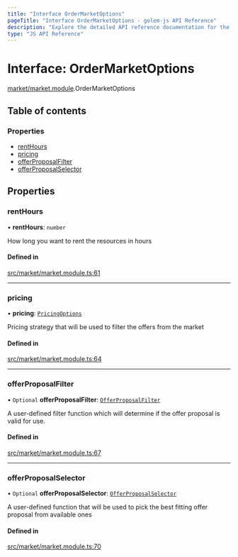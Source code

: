 ```yaml
---
title: "Interface OrderMarketOptions"
pageTitle: "Interface OrderMarketOptions - golem-js API Reference"
description: "Explore the detailed API reference documentation for the Interface OrderMarketOptions within the golem-js SDK for the Golem Network."
type: "JS API Reference"
---
```

# Interface: OrderMarketOptions

[market/market.module](../modules/market_market_module).OrderMarketOptions

## Table of contents

### Properties

- [rentHours](market_market_module.OrderMarketOptions#renthours)
- [pricing](market_market_module.OrderMarketOptions#pricing)
- [offerProposalFilter](market_market_module.OrderMarketOptions#offerproposalfilter)
- [offerProposalSelector](market_market_module.OrderMarketOptions#offerproposalselector)

## Properties

### rentHours

• **rentHours**: `number`

How long you want to rent the resources in hours

#### Defined in

[src/market/market.module.ts:61](https://github.com/golemfactory/golem-js/blob/ed1cf1df/src/market/market.module.ts#L61)

___

### pricing

• **pricing**: [`PricingOptions`](../modules/market_market_module#pricingoptions)

Pricing strategy that will be used to filter the offers from the market

#### Defined in

[src/market/market.module.ts:64](https://github.com/golemfactory/golem-js/blob/ed1cf1df/src/market/market.module.ts#L64)

___

### offerProposalFilter

• `Optional` **offerProposalFilter**: [`OfferProposalFilter`](../modules/market_proposal_offer_proposal#offerproposalfilter)

A user-defined filter function which will determine if the offer proposal is valid for use.

#### Defined in

[src/market/market.module.ts:67](https://github.com/golemfactory/golem-js/blob/ed1cf1df/src/market/market.module.ts#L67)

___

### offerProposalSelector

• `Optional` **offerProposalSelector**: [`OfferProposalSelector`](../modules/market_draft_offer_proposal_pool#offerproposalselector)

A user-defined function that will be used to pick the best fitting offer proposal from available ones

#### Defined in

[src/market/market.module.ts:70](https://github.com/golemfactory/golem-js/blob/ed1cf1df/src/market/market.module.ts#L70)
